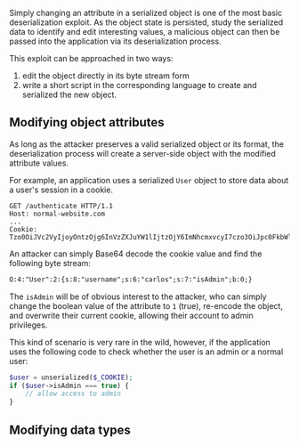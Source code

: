 Simply changing an attribute in a serialized object is one of the most basic deserialization exploit. As the object state is persisted, study the serialized data to identify and edit interesting values, a malicious object can then be passed into the application via its deserialization process.

This exploit can be approached in two ways:
1. edit the object directly in its byte stream form
2. write a short script in the corresponding language to create and serialized the new object.
## Modifying object attributes
As long as the attacker preserves a valid serialized object or its format, the deserialization process will create a server-side object with the modified attribute values.

For example, an application uses a serialized `User` object to store data about a user's session in a cookie.
```http
GET /authenticate HTTP/1.1
Host: normal-website.com
...
Cookie: Tzo0OiJVc2VyIjoyOntzOjg6InVzZXJuYW1lIjtzOjY6ImNhcmxvcyI7czo3OiJpc0FkbWluIjtiOjA7fQ==
```
An attacker can simply Base64 decode the cookie value and find the following byte stream:
```txt
O:4:"User":2:{s:8:"username";s:6:"carlos";s:7:"isAdmin";b:0;}
```
The `isAdmin` will be of obvious interest to the attacker, who can simply change the boolean value of the attribute to `1` (true), re-encode the object, and overwrite their current cookie, allowing their account to admin privileges.

This kind of scenario is very rare in the wild, however, if the application uses the following code to check whether the user is an admin or a normal user:
```php
$user = unserialized($_COOKIE);
if ($user->isAdmin === true) {
	// allow access to admin
}
```

## Modifying data types